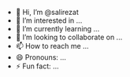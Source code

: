 - 👋 Hi, I’m @salirezat
- 👀 I’m interested in ...
- 🌱 I’m currently learning ...
- 💞️ I’m looking to collaborate on ...
- 📫 How to reach me ...
- 😄 Pronouns: ...
- ⚡ Fun fact: ...

<!---
salirezat/salirezat is a ✨ special ✨ repository because its `README.md` (this file) appears on your GitHub profile.
You can click the Preview link to take a look at your changes.
--->
